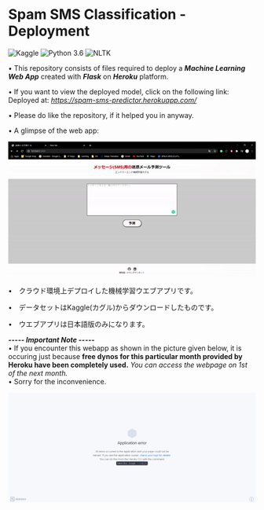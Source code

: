# Spam SMS Classification - Deployment
![Kaggle](https://img.shields.io/badge/Dataset-Kaggle-blue.svg) ![Python 3.6](https://img.shields.io/badge/Python-3.6-brightgreen.svg) ![NLTK](https://img.shields.io/badge/Library-NLTK-orange.svg)

• This repository consists of files required to deploy a ___Machine Learning Web App___ created with ___Flask___ on ___Heroku___ platform.

• If you want to view the deployed model, click on the following link:<br />
Deployed at: _https://spam-sms-predictor.herokuapp.com/_

• Please do like the repository, if it helped you in anyway.

• A glimpse of the web app:

![GIF](readme_resources/spam-sms-web-app.gif)


•　クラウド環境上デプロイした機械学習ウエブアプリです。

•　データセットはKaggle(カグル)からダウンロードしたものです。

•　ウエブアプリは日本語版のみになります。

_**----- Important Note -----**_<br />
• If you encounter this webapp as shown in the picture given below, it is occuring just because **free dynos for this particular month provided by Heroku have been completely used.** _You can access the webpage on 1st of the next month._<br />
• Sorry for the inconvenience.

![Heroku-Error](readme_resources/application-error-heroku.png)

